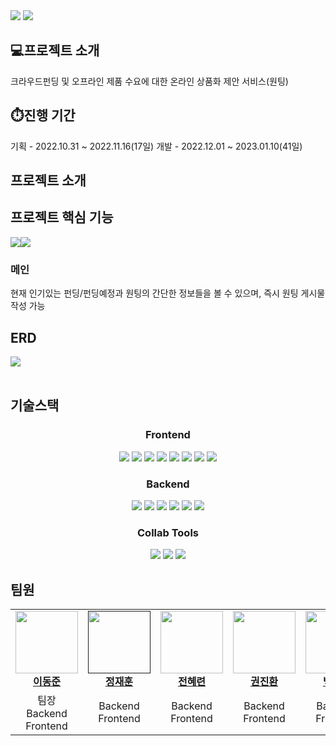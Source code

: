 <img src="https://github.com/papicc45/papicc45/assets/118866032/18d94fe3-5506-446c-bda7-c8cece2b475e">
<img src="https://github.com/papicc45/papicc45/assets/118866032/9a721e40-45dc-412c-a472-fb34439f6eca">

## 💻프로젝트 소개
크라우드펀딩 및 오프라인 제품 수요에 대한 온라인 상품화 제안 서비스(원팅)

## ⏱️진행 기간
기획 - 2022.10.31 ~ 2022.11.16(17일) 
개발 - 2022.12.01 ~ 2023.01.10(41일)

## 프로젝트 소개
<p></p>

## 프로젝트 핵심 기능
<div style="display : flex;">
  <img src="https://github.com/kdt-8-4/Weatherfit_Backend/assets/118866032/edaa1827-ffc5-412f-bdf1-6a4bb9982de4">
  <img src="https://github.com/kdt-8-4/Weatherfit_Backend/assets/118866032/bd869fb7-7fc5-4963-957b-c19f12bd6c85">
</div>

### 메인
<p>현재 인기있는 펀딩/펀딩예정과 원팅의 간단한 정보들을 볼 수 있으며, 즉시 원팅 게시물 작성 가능</p>




## ERD
<img src="https://github.com/papicc45/papicc45/assets/118866032/47aa076e-f45a-4338-ac4b-5d9483466f9b">
<br/><br/>


## 기술스택
<div align=center> 
  <h3><b>Frontend</b></h3>
  <img src="https://img.shields.io/badge/HTML5-E34F26?style=flat&logo=html5&logoColor=white">
  <img src="https://img.shields.io/badge/CSS3-1572B6?style=flat&logo=css3&logoColor=white">
  <img src="https://img.shields.io/badge/Javascript-F7DF1E?style=flat&logo=javascript&logoColor=white">
  <img src="https://img.shields.io/badge/jQuery-0769AD?style=flat&logo=jquery&logoColor=white">
  <img src="https://img.shields.io/badge/Ajax-000000?style=flat&logo=ajax&logoColor=white">
  <img src="https://img.shields.io/badge/Kakao Map API-FFCD00?style=flat&logo=kakao&logoColor=white">
  <img src="https://img.shields.io/badge/CoolSMS API-40AEF0?style=flat&logo=&logoColor=white">
  <img src="https://img.shields.io/badge/Naver Mail API-03C75A?style=flat&logo=naver&logoColor=white">

  <br/>
  
  <h3><b>Backend</b></h3>
  <img src="https://img.shields.io/badge/Java-007396?style=flat&logo=java&logoColor=white">
  <img src="https://img.shields.io/badge/Mybatis-000000?style=flat&logo=mybatis&logoColor=white">
  <img src="https://img.shields.io/badge/Spring Framework-6DB33F?style=flat&logo=spring&logoColor=white">
  <img src="https://img.shields.io/badge/Oracle-F80000?&logo=oracle&logoColor=white">
  <img src="https://img.shields.io/badge/Apache Tomcat-F8DC75?&logo=apachetomcat&logoColor=white">
  <img src="https://img.shields.io/badge/Import API-D9411E?&logo=&logoColor=white">
  <br/>

  <h3>Collab Tools</h3>
  <img src="https://img.shields.io/badge/GitHub-181717?&logo=github&logoColor=white">
  <img src="https://img.shields.io/badge/Figma-F24E1E?&logo=Figma&logoColor=white">
  <img src="https://img.shields.io/badge/SourceTree-0052CC?&logo=sourcetree&logoColor=white">
  
</div>

## 팀원
<table align="center">
  <tbody>
    <tr>
      <td align="center"><a href="https://github.com/papicc45"><img src="https://github.com/papicc45.png" width="100px;" alt=""/><br /><b>이동준</b></a><br /></td>
      <td align="center"><a href=""><img src="" width="100px;" alt=""/><br /><b>정재훈</b></a><br /></td>
      <td align="center"><a href="https://github.com/nutbrown"><img src="https://github.com/nutbrown.png" width="100px;" alt=""/><br /><b>전혜련</b></a><br /></td>
      <td align="center"><a href="https://github.com/jinhwan113331"><img src="https://github.com/jinhwan113331.png" width="100px;" alt=""/><br /><b>권진환</b></a><br /></td>
      <td align="center"><a href="https://github.com/LoopyBAEK"><img src="https://github.com/LoopyBAEK.png" width="100px;" alt=""/><br /><b>백장미</b></a><br /></td>
    </tr>
    <tr>
      <td align="center">팀장<br/>Backend<br/>Frontend</td>
      <td align="center">Backend<br/>Frontend</td>
      <td align="center">Backend<br/>Frontend</td>
      <td align="center">Backend<br/>Frontend</td>
      <td align="center">Backend<br/>Frontend</td>
    </tr>
    
  </tbody>
</table>


